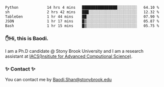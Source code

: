 <!--START_SECTION:waka-->

```txt
Python             14 hrs 4 mins   ████████████████░░░░░░░░░   64.10 %
sh                 2 hrs 42 mins   ███░░░░░░░░░░░░░░░░░░░░░░   12.32 %
TableGen           1 hr 44 mins    ██░░░░░░░░░░░░░░░░░░░░░░░   07.90 %
JSON               1 hr 17 mins    █▒░░░░░░░░░░░░░░░░░░░░░░░   05.87 %
Bash               1 hr 15 mins    █▒░░░░░░░░░░░░░░░░░░░░░░░   05.75 %
```

<!--END_SECTION:waka-->

### ✋Hi, this is Baodi. 

I am a Ph.D candidate @ Stony Brook University and I am a research assistant at [IACS(Insitiute for Advanced Computional Science)](https://iacs.stonybrook.edu/).

### ✨ Contact ✨

You can contact me by [Baodi.Shan@stonybrook.edu](mailto:Baodi.Shan@stonybrook.edu)





<!--
[![Anurag's GitHub stats](https://github-readme-stats.vercel.app/api?username=lwshanbd&theme=jolly&show_icons=true&count_private=true&include_all_commits=true)](https://github.com/anuraghazra/github-readme-stats)
**lwshanbd/lwshanbd** is a ✨ _special_ ✨ repository because its `README.md` (this file) appears on your GitHub profile.

Here are some ideas to get you started:

- 🔭 I’m currently working on ...
- 🌱 I’m currently learning ...
- 👯 I’m looking to collaborate on ...
- 🤔 I’m looking for help with ...
- 💬 Ask me about ...
- 📫 How to reach me: ...
- 😄 Pronouns: ...
- ⚡ Fun fact: ...
-->
